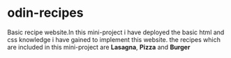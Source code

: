 # odin-recipes
Basic recipe website.In this mini-project i have deployed the basic html and css knowledge i have gained to implement this website.
the recipes which are included in this mini-project are **Lasagna**, **Pizza** and **Burger**
